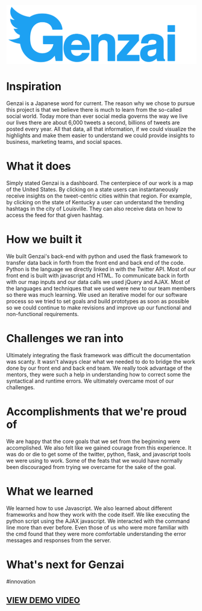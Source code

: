 ![Genzai](static/css/logo.png)

# Inspiration
Genzai is a Japanese word for current. The reason why we chose to pursue this project is that we believe there is much to learn from the so-called social world. Today more than ever social media governs the way we live our lives there are about 6,000 tweets a second, billions of tweets are posted every year. All that data, all that information, if we could visualize the highlights and make them easier to understand we could provide insights to business, marketing teams, and social spaces.

# What it does
Simply stated Genzai is a dashboard. The centerpiece of our work is a map of the United States. By clicking on a state users can instantaneously receive insights on the tweet-centric cities within that region. For example, by clicking on the state of Kentucky a user can understand the trending hashtags in the city of Louisville. They can also receive data on how to access the feed for that given hashtag.

# How we built it
We built Genzai's back-end with python and used the flask framework to transfer data back in forth from the front end and back end of the code. Python is the language we directly linked in with the Twitter API. Most of our front end is built with javascript and HTML. To communicate back in forth with our map inputs and our data calls we used jQuery and AJAX. Most of the languages and techniques that we used were new to our team members so there was much learning. We used an iterative model for our software process so we tried to set goals and build prototypes as soon as possible so we could continue to make revisions and improve up our functional and non-functional requirements.

# Challenges we ran into
Ultimately integrating the flask framework was difficult the documentation was scanty. It wasn't always clear what we needed to do to bridge the work done by our front end and back end team. We really took advantage of the mentors, they were such a help in understanding how to correct some the syntactical and runtime errors. We ultimately overcame most of our challenges.

# Accomplishments that we're proud of
We are happy that the core goals that we set from the beginning were accomplished. We also felt like we gained courage from this experience. It was do or die to get some of the twitter, python, flask, and javascript tools we were using to work. Some of the feats that we would have normally been discouraged from trying we overcame for the sake of the goal.

# What we learned
We learned how to use Javascript. We also learned about different frameworks and how they work with the code itself. We like executing the python script using the AJAX javascript. We interacted with the command line more than ever before. Even those of us who were more familiar with the cmd found that they were more comfortable understanding the error messages and responses from the server.

# What's next for Genzai
#innovation

## [VIEW DEMO VIDEO](https://youtu.be/fhjYgMKWfWo "Genzai in Action")

